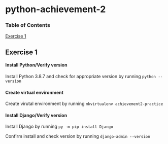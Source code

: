 # python-achievement-2

### Table of Contents

[Exercise 1](https://github.com/brett-ranieri/python-achievement-2/tree/main#exercise-1)


## Exercise 1

#### Install Python/Verify version

Install Python 3.8.7 and check for appropriate version by running `python --version`

#### Create virtual environment

Create virutal environment by running `mkvirtualenv achievement2-practice`

#### Install Django/Verify version

Install Django by running `py -m pip install Django` 

Confirm install and check version by running `django-admin --version`
